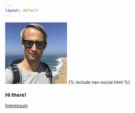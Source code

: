 ```yaml
---
layout: default
---
```


<div class="aboutintro">
  <img class="aboutimage" src="/assets/postimages/1m1a0l1t0e1.jpg"><img>
  {% include nav-social.html %}
  <div class="typeset">
    <h3>Hi there!</h3>
  </div>
</div>
<div class="imprint-link">
  <a href="/Imprint/">Impressum</a>
</div>
